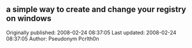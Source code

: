 ## a simple way to create and change your registry on windows 
Originally published: 2008-02-24 08:37:05 
Last updated: 2008-02-24 08:37:05 
Author: Pseudonym Pcrlth0n 
 
